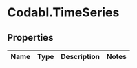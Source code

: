 # Codabl.TimeSeries

## Properties
Name | Type | Description | Notes
------------ | ------------- | ------------- | -------------



